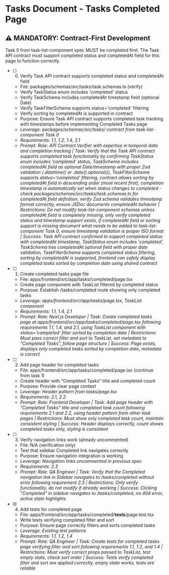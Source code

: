 # Tasks Document - Tasks Completed Page

## ⚠️ MANDATORY: Contract-First Development
Task 0 from task-list-component spec MUST be completed first. The Task API contract must support completed status and completedAt field for this page to function correctly.

- [ ] 0. Verify Task API contract supports completed status and completedAt field
  - File: packages/schemas/src/tasks/task.schemas.ts (verify)
  - Verify TaskStatus enum includes 'completed' status
  - Verify TaskSchema includes completedAt timestamp field (optional Date)
  - Verify TaskFilterSchema supports status='completed' filtering
  - Verify sorting by completedAt is supported in contract
  - Purpose: Ensure Task API contract supports completed task tracking with timestamps before implementing Completed Tasks page
  - _Leverage: packages/schemas/src/tasks/ contract from task-list-component Task 0_
  - _Requirements: 1.1, 1.2, 1.4, 2.1_
  - _Prompt: Role: API Contract Verifier with expertise in temporal data and completion tracking | Task: Verify that the Task API contract supports completed task functionality by confirming TaskStatus enum includes 'completed' status, TaskSchema includes completedAt field as optional Date/timestamp with proper Zod validation (.datetime() or .date().optional()), TaskFilterSchema supports status='completed' filtering, contract allows sorting by completedAt field in descending order (most recent first), completion timestamp is automatically set when status changes to completed - check packages/schemas/src/tasks/task.schemas.ts for completedAt field definition, verify Zod schema validates timestamp format correctly, ensure JSDoc documents completedAt behavior | Restrictions: Do not modify task-list-component schemas unless completedAt field is completely missing, only verify completed status and timestamp support exists, if completedAt field or sorting support is missing document what needs to be added to task-list-component Task 0, ensure timestamp validation is proper ISO format | Success: Task API contract confirmed to support completed status with completedAt timestamp, TaskStatus enum includes 'completed', TaskSchema has completedAt optional field with proper date validation, TaskFilterSchema supports completed status filtering, sorting by completedAt is supported, frontend can safely display completed tasks sorted by completion date using shared contract_

- [ ] 1. Create completed tasks page file
  - File: apps/frontend/src/app/tasks/completed/page.tsx
  - Create page component with TaskList filtered by completed status
  - Purpose: Establish /tasks/completed route showing only completed tasks
  - _Leverage: apps/frontend/src/app/tasks/page.tsx, TaskList component_
  - _Requirements: 1.1, 1.4, 2.1_
  - _Prompt: Role: Next.js Developer | Task: Create completed tasks page at apps/frontend/src/app/tasks/completed/page.tsx following requirements 1.1, 1.4, and 2.1, using TaskList component with status='completed' filter sorted by completion date | Restrictions: Must pass correct filter and sort to TaskList, set metadata to "Completed Tasks", follow page structure | Success: Page exists, displays only completed tasks sorted by completion date, metadata is correct_

- [ ] 2. Add page header for completed tasks
  - File: apps/frontend/src/app/tasks/completed/page.tsx (continue from task 1)
  - Create header with "Completed Tasks" title and completed count
  - Purpose: Provide clear page context
  - _Leverage: Header pattern from tasks/page.tsx_
  - _Requirements: 2.1, 2.2_
  - _Prompt: Role: Frontend Developer | Task: Add page header with "Completed Tasks" title and completed task count following requirements 2.1 and 2.2, using header pattern from other task pages | Restrictions: Must show only completed task count, maintain consistent styling | Success: Header displays correctly, count shows completed tasks only, styling is consistent_

- [ ] 3. Verify navigation links work (already uncommented)
  - File: N/A (verification only)
  - Test that sidebar Completed link navigates correctly
  - Purpose: Ensure navigation integration is working
  - _Leverage: Navigation links uncommented in previous spec_
  - _Requirements: 2.3_
  - _Prompt: Role: QA Engineer | Task: Verify that the Completed navigation link in Sidebar navigates to /tasks/completed without error following requirement 2.3 | Restrictions: Only verify functionality, do not modify if already working | Success: Clicking "Completed" in sidebar navigates to /tasks/completed, no 404 error, active state highlights_

- [x] 4. Add tests for completed page
  - File: apps/frontend/src/app/tasks/completed/__tests__/page.test.tsx
  - Write tests verifying completed filter and sort
  - Purpose: Ensure page correctly filters and sorts completed tasks
  - _Leverage: Existing test patterns_
  - _Requirements: 1.1, 1.2, 1.4_
  - _Prompt: Role: QA Engineer | Task: Create tests for completed tasks page verifying filter and sort following requirements 1.1, 1.2, and 1.4 | Restrictions: Must verify correct props passed to TaskList, test empty state, check sort order | Success: Tests verify completed filter and sort are applied correctly, empty state works, tests are reliable_